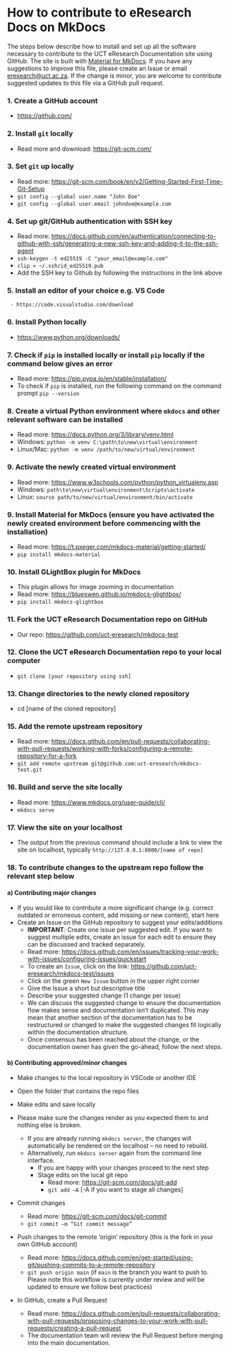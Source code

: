 # How to contribute to eResearch Docs on MkDocs 

The steps below describe how to install and set up all the software necessary to contribute to the UCT eResearch Documentation site using GitHub. The site is built with [Material for MkDocs](https://squidfunk.github.io/mkdocs-material/).
If you have any suggestions to improve this file, please create an Issue or email [eresearch@uct.ac.za](mailto:eresearch@uct.ac.za). If the change is minor, you are welcome to contribute suggested updates to this file via a GitHub pull request.


### 1. Create a GitHub account
- https://github.com/  

### 2. Install `git` locally
- Read more and download: https://git-scm.com/ 

### 3. Set `git` up locally
- Read more: https://git-scm.com/book/en/v2/Getting-Started-First-Time-Git-Setup  
- `git config --global user.name "John Doe"`
- `git config --global user.email johndoe@example.com`

### 4. Set up git/GitHub authentication with SSH key
- Read more: https://docs.github.com/en/authentication/connecting-to-github-with-ssh/generating-a-new-ssh-key-and-adding-it-to-the-ssh-agent  
- `ssh-keygen -t ed25519 -C "your_email@example.com"`
- `clip < ~/.ssh/id_ed25519.pub`
- Add the SSH key to Github by following the instructions in the link above

### 5. Install an editor of your choice e.g. VS Code
     - https://code.visualstudio.com/download  

### 6. Install Python locally
- https://www.python.org/downloads/  

### 7. Check if  `pip` is installed locally or install `pip` locally if the command below gives an error
- Read more: https://pip.pypa.io/en/stable/installation/
- To check if `pip` is installed, run the following command on the command prompt `pip --version` 

### 8. Create a virtual Python environment where `mkdocs` and other relevant software can be installed
- Read more: https://docs.python.org/3/library/venv.html  
- Windows: `python -m venv C:\path\to\new\virtual\environment` 
- Linux/Mac: `python -m venv /path/to/new/virtual/environment`

### 9. Activate the newly created virtual environment
- Read more: https://www.w3schools.com/python/python_virtualenv.asp
- Windows: `path\to\new\virtual\environment\Scripts\activate`
- Linux: `source path/to/new/virtual/environment/bin/activate`
   
### 9. Install Material for MkDocs (__ensure you have activated the newly created environment before commencing with the installation__)
- Read more: https://t.pxeger.com/mkdocs-material/getting-started/
- `pip install mkdocs-material`

### 10. Install GLightBox plugin for MkDocs
- This plugin allows for image zooming in documentation
- Read more: https://blueswen.github.io/mkdocs-glightbox/
- `pip install mkdocs-glightbox`
 
### 11. Fork the UCT eResearch Documentation repo on GitHub
- Our repo: https://github.com/uct-eresearch/mkdocs-test  

### 12. Clone the UCT eResearch Documentation repo to your local computer
- `git clone [your repository using ssh]`
   
### 13. Change directories to the newly cloned repository
- cd [name of the cloned repository]

### 15. Add the remote upstream repository
- Read more: https://docs.github.com/en/pull-requests/collaborating-with-pull-requests/working-with-forks/configuring-a-remote-repository-for-a-fork
- `git add remote upstream git@github.com:uct-eresearch/mkdocs-test.git`

### 16.  Build and serve the site locally
- Read more: https://www.mkdocs.org/user-guide/cli/
- `mkdocs serve`

### 17. View the site on your localhost
- The output from the previous command should include a link to view the site on localhost, typically `http://127.0.0.1:8000/[name of repo]`
   
### 18. To contribute changes to the upstream repo follow the relevant step below

####    a) Contributing major changes 

- If you would like to contribute a more significant change (e.g. correct outdated or erroneous content, add missing or new content), start here 
- Create an Issue on the GitHub repository to suggest your edits/additions
   - __IMPORTANT__: Create one issue per suggested edit. If you want to suggest multiple edits, create an issue for each edit to ensure they can be discussed and tracked separately.
   - Read more: https://docs.github.com/en/issues/tracking-your-work-with-issues/configuring-issues/quickstart  
   - To create an `Issue`, click on the link: https://github.com/uct-eresearch/mkdocs-test/issues
   - Click on the green `New Issue` button in the upper right corner
   - Give the Issue a short but descriptive title
   - Describe your suggested change (1 change per issue)
   - We can discuss the suggested change to ensure the documentation flow makes sense and documentation isn’t duplicated. This may mean that another section of the documentation has to be restructured or changed to make the suggested changes fit logically within the documentation structure.
   - Once consensus has been reached about the change, or the documentation owner has given the go-ahead, follow the next steps. 

####    b) Contributing approved/minor changes 

- Make changes to the local repository in VSCode or another IDE
- Open the folder that contains the repo files
- Make edits and save locally
- Please make sure the changes render as you expected them to and nothing else is broken.
   - If you are already running `mkdocs server`, the changes will automatically be rendered on the localhost – no need to rebuild.
   - Alternatively, run `mkdocs server` again from the command line interface. 
      - If you are happy with your changes proceed to the next step 
      - Stage edits on the local git repo 
        - Read more: https://git-scm.com/docs/git-add
        - `git add –A`   \[-A if you want to stage all changes\] 

- Commit changes
   - Read more: https://git-scm.com/docs/git-commit 
   - `git commit –m “Git commit message”`

- Push changes to the remote ‘origin’ repository (this is the fork in your own GitHub account) 
   - Read more: https://docs.github.com/en/get-started/using-git/pushing-commits-to-a-remote-repository 
   - `git push origin main` (if `main` is the branch you want to push to. Please note this workflow is currently under review and will be updated to ensure we follow best practices)

- In GitHub, create a Pull Request
  - Read more: https://docs.github.com/en/pull-requests/collaborating-with-pull-requests/proposing-changes-to-your-work-with-pull-requests/creating-a-pull-request  
  - The documentation team will review the Pull Request before merging into the main documentation. 
